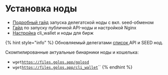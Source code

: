 # Установка ноды

* [Подробный гайд](guide.md) запуска делегатской ноды с вкл. seed-обменом
* [Гайд](guide-api.md) по запуску публичной API-ноды и настройкой Nginx
* [Настройка](guide-exchange.md) cli\_wallet и ноды для бирж

{% hint style="info" %}
Обновляемый делегатами [список ](https://golos.id/nodes)API и SEED нод.

Скомпилированные актуальные бинарники ноды и кошелька:

* `wget`[`https://files.golos.app/golosd`](https://files.golos.app/golosd)
* `wget`[`https://files.golos.app/cli_wallet`](https://files.golos.app/cli\_wallet)``
{% endhint %}
